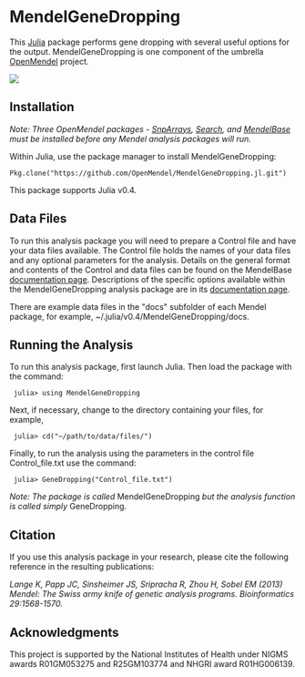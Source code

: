 # MendelGeneDropping

This [Julia](http://julialang.org/) package performs gene dropping with several useful options for the output. MendelGeneDropping is one component of the umbrella [OpenMendel](https://openmendel.github.io) project.

[![](https://img.shields.io/badge/docs-current-blue.svg)](https://OpenMendel.github.io/MendelGeneDropping.jl)

## Installation

*Note: Three OpenMendel packages - [SnpArrays](https://github.com/OpenMendel/SnpArrays.jl), [Search](https://github.com/OpenMendel/Search.jl), and [MendelBase](https://github.com/OpenMendel/MendelBase.jl) must be installed before any Mendel analysis packages will run.*

Within Julia, use the package manager to install MendelGeneDropping:

    Pkg.clone("https://github.com/OpenMendel/MendelGeneDropping.jl.git")

This package supports Julia v0.4.

## Data Files

To run this analysis package you will need to prepare a Control file and have your data files available. The Control file holds the names of your data files and any optional parameters for the analysis. Details on the general format and contents of the Control and data files can be found on the MendelBase [documentation page](https://openmendel.github.io/MendelBase.jl). Descriptions of the specific options available within the MendelGeneDropping analysis package are in its [documentation page](https://openmendel.github.io/MendelGeneDropping.jl).

There are example data files in the "docs" subfolder of each Mendel package, for example, ~/.julia/v0.4/MendelGeneDropping/docs.

## Running the Analysis

To run this analysis package, first launch Julia. Then load the package with the command:

     julia> using MendelGeneDropping

Next, if necessary, change to the directory containing your files, for example,

     julia> cd("~/path/to/data/files/")

Finally, to run the analysis using the parameters in the control file Control_file.txt use the command:

     julia> GeneDropping("Control_file.txt")

*Note: The package is called* MendelGeneDropping *but the analysis function is called simply* GeneDropping.

## Citation

If you use this analysis package in your research, please cite the following reference in the resulting publications:

*Lange K, Papp JC, Sinsheimer JS, Sripracha R, Zhou H, Sobel EM (2013) Mendel: The Swiss army knife of genetic analysis programs. Bioinformatics 29:1568-1570.*

<!--- ## Contributing
We welcome contributions to this Open Source project. To contribute, follow this procedure ... --->

## Acknowledgments

This project is supported by the National Institutes of Health under NIGMS awards R01GM053275 and R25GM103774 and NHGRI award R01HG006139.
